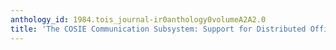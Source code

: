 ```yaml
---
anthology_id: 1984.tois_journal-ir0anthology0volumeA2A2.0
title: 'The COSIE Communication Subsystem: Support for Distributed Office Applications'
---
```


